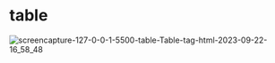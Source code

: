 # table
![screencapture-127-0-0-1-5500-table-Table-tag-html-2023-09-22-16_58_48](https://github.com/savan-patel-33/table/assets/144118183/55100a9f-ecd8-409d-945a-67a680f5e712)
